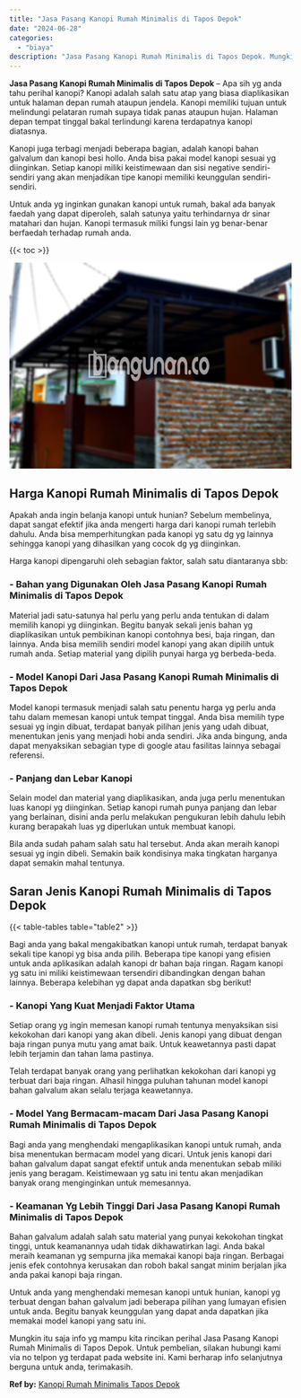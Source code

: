 ```yaml
---
title: "Jasa Pasang Kanopi Rumah Minimalis di Tapos Depok"
date: "2024-06-28"
categories: 
  - "biaya"
description: "Jasa Pasang Kanopi Rumah Minimalis di Tapos Depok. Mungkin itu saja info yg mampu kita rincikan perihal Jasa Pasang Kanopi Rumah Minimalis di Tapos Depok. Un..."
---
```


**Jasa Pasang Kanopi Rumah Minimalis di Tapos Depok** – Apa sih yg anda tahu perihal kanopi? Kanopi adalah salah satu atap yang biasa diaplikasikan untuk halaman depan rumah ataupun jendela. Kanopi memiliki tujuan untuk melindungi pelataran rumah supaya tidak panas ataupun hujan. Halaman depan tempat tinggal bakal terlindungi karena terdapatnya kanopi diatasnya.

Kanopi juga terbagi menjadi beberapa bagian, adalah kanopi bahan galvalum dan kanopi besi hollo. Anda bisa pakai model kanopi sesuai yg diinginkan. Setiap kanopi miliki keistimewaan dan sisi negative sendiri-sendiri yang akan menjadikan tipe kanopi memiliki keunggulan sendiri-sendiri.

Untuk anda yg inginkan gunakan kanopi untuk rumah, bakal ada banyak faedah yang dapat diperoleh, salah satunya yaitu terhindarnya dr sinar matahari dan hujan. Kanopi termasuk miliki fungsi lain yg benar-benar berfaedah terhadap rumah anda.

{{< toc >}}

![Jasa Pasang Kanopi Rumah Minimalis di Tapos Depok](/images/harga-kanopi-minimalis-63.png)

## Harga Kanopi Rumah Minimalis di Tapos Depok

Apakah anda ingin belanja kanopi untuk hunian? Sebelum membelinya, dapat sangat efektif jika anda mengerti harga dari kanopi rumah terlebih dahulu. Anda bisa memperhitungkan pada kanopi yg satu dg yg lainnya sehingga kanopi yang dihasilkan yang cocok dg yg diinginkan.

Harga kanopi dipengaruhi oleh sebagian faktor, salah satu diantaranya sbb:

### \- Bahan yang Digunakan Oleh Jasa Pasang Kanopi Rumah Minimalis di Tapos Depok

Material jadi satu-satunya hal perlu yang perlu anda tentukan di dalam memilih kanopi yg diinginkan. Begitu banyak sekali jenis bahan yg diaplikasikan untuk pembikinan kanopi contohnya besi, baja ringan, dan lainnya. Anda bisa memilih sendiri model kanopi yang akan dipilih untuk rumah anda. Setiap material yang dipilih punyai harga yg berbeda-beda.

### \- Model Kanopi Dari Jasa Pasang Kanopi Rumah Minimalis di Tapos Depok

Model kanopi termasuk menjadi salah satu penentu harga yg perlu anda tahu dalam memesan kanopi untuk tempat tinggal. Anda bisa memilih type sesuai yg ingin dibuat, terdapat banyak pilihan jenis yang udah dibuat, menentukan jenis yang menjadi hobi anda sendiri. Jika anda bingung, anda dapat menyaksikan sebagian type di google atau fasilitas lainnya sebagai referensi.

### \- Panjang dan Lebar Kanopi

Selain model dan material yang diaplikasikan, anda juga perlu menentukan luas kanopi yg diinginkan. Setiap kanopi rumah punya panjang dan lebar yang berlainan, disini anda perlu melakukan pengukuran lebih dahulu lebih kurang berapakah luas yg diperlukan untuk membuat kanopi.

Bila anda sudah paham salah satu hal tersebut. Anda akan meraih kanopi sesuai yg ingin dibeli. Semakin baik kondisinya maka tingkatan harganya dapat semakin mahal tentunya.

## Saran Jenis Kanopi Rumah Minimalis di Tapos Depok

{{< table-tables table="table2" >}}

Bagi anda yang bakal mengakibatkan kanopi untuk rumah, terdapat banyak sekali tipe kanopi yg bisa anda pilih. Beberapa tipe kanopi yang efisien untuk anda aplikasikan adalah kanopi dr bahan baja ringan. Ragam kanopi yg satu ini miliki keistimewaan tersendiri dibandingkan dengan bahan lainnya. Beberapa kelebihan yg dapat anda dapatkan sbg berikut!

### \- Kanopi Yang Kuat Menjadi Faktor Utama

Setiap orang yg ingin memesan kanopi rumah tentunya menyaksikan sisi kekokohan dari kanopi yang akan dibeli. Jenis kanopi yang dibuat dengan baja ringan punya mutu yang amat baik. Untuk keawetannya pasti dapat lebih terjamin dan tahan lama pastinya.

Telah terdapat banyak orang yang perlihatkan kekokohan dari kanopi yg terbuat dari baja ringan. Alhasil hingga puluhan tahunan model kanopi bahan galvalum akan selalu terjaga keawetannya.

### \- Model Yang Bermacam-macam Dari Jasa Pasang Kanopi Rumah Minimalis di Tapos Depok

Bagi anda yang menghendaki mengaplikasikan kanopi untuk rumah, anda bisa menentukan bermacam model yang dicari. Untuk jenis kanopi dari bahan galvalum dapat sangat efektif untuk anda menentukan sebab miliki jenis yang beragam. Keistimewaan yg satu ini tentu akan menjadikan banyak orang menginginkan untuk memesannya.

### \- Keamanan Yg Lebih Tinggi Dari Jasa Pasang Kanopi Rumah Minimalis di Tapos Depok

Bahan galvalum adalah salah satu material yang punyai kekokohan tingkat tinggi, untuk keamanannya udah tidak dikhawatirkan lagi. Anda bakal meraih keamanan yg sempurna jika memakai kanopi baja ringan. Berbagai jenis efek contohnya kerusakan dan roboh bakal sangat minim berjalan jika anda pakai kanopi baja ringan.

Untuk anda yang menghendaki memesan kanopi untuk hunian, kanopi yg terbuat dengan bahan galvalum jadi beberapa pilihan yang lumayan efisien untuk anda. Begitu banyak keunggulan yang dapat anda dapatkan jika memakai model kanopi yang satu ini.

Mungkin itu saja info yg mampu kita rincikan perihal Jasa Pasang Kanopi Rumah Minimalis di Tapos Depok. Untuk pembelian, silakan hubungi kami via no telpon yg terdapat pada website ini. Kami berharap info selanjutnya berguna untuk anda, terimakasih.

**Ref by:**  [Kanopi Rumah Minimalis Tapos Depok](https://id.wikipedia.org/wiki/Kanopi)
